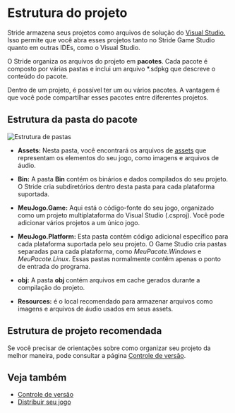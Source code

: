 # Estrutura do projeto

Stride armazena seus projetos como arquivos de solução do [Visual Studio.](https://msdn.microsoft.com/en-us/library/bb165951.aspx?f=255&MSPPError=-2147217396) Isso permite que você abra esses projetos tanto no Stride Game Studio quanto em outras IDEs, como o Visual Studio.

O Stride organiza os arquivos do projeto em **pacotes**. Cada pacote é composto por várias pastas e inclui um arquivo *.sdpkg que descreve o conteúdo do pacote.

Dentro de um projeto, é possível ter um ou vários pacotes.  A vantagem é que você pode compartilhar esses pacotes entre diferentes projetos.

## Estrutura da pasta do pacote

![Estrutura de pastas](media/folder-structure.png)

* **Assets:** Nesta pasta, você encontrará os arquivos de [assets](../game-studio/assets.md) que representam os elementos do seu jogo, como imagens e arquivos de áudio.

* **Bin:** A pasta **Bin** contém os binários e dados compilados do seu projeto. O Stride cria subdiretórios dentro desta pasta para cada plataforma suportada.

* **MeuJogo.Game:** Aqui está o código-fonte do seu jogo, organizado como um projeto multiplataforma do Visual Studio (.csproj). Você pode adicionar vários projetos a um único jogo.

* **MeuJogo.Platform:** Esta pasta contém código adicional específico para cada plataforma suportada pelo seu projeto.  O Game Studio cria pastas separadas para cada plataforma, como *MeuPacote.Windows* e *MeuPacote.Linux*. Essas pastas normalmente contêm apenas o ponto de entrada do programa.

* **obj:**  A pasta **obj** contém arquivos em cache  gerados durante a compilação do projeto.

* **Resources:** é o local recomendado para armazenar arquivos como imagens e arquivos de áudio usados em seus assets.

## Estrutura de projeto recomendada

Se você precisar de orientações sobre como organizar seu projeto da melhor maneira, pode consultar a página [Controle de versão](version-control.md).

## Veja também

* [Controle de versão](version-control.md)
* [Distribuir seu jogo](distribute-a-game.md)